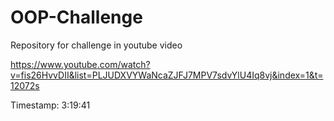 # OOP-Challenge
Repository for challenge in youtube video

https://www.youtube.com/watch?v=fis26HvvDII&list=PLJUDXVYWaNcaZJFJ7MPV7sdvYlU4Iq8vj&index=1&t=12072s

Timestamp: 3:19:41
